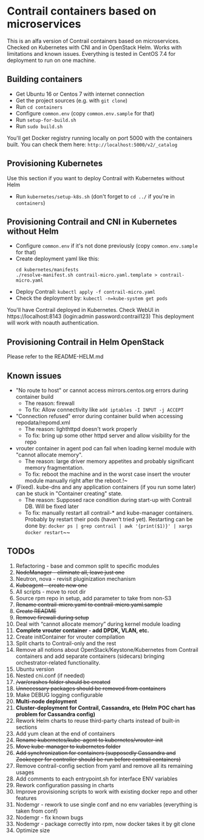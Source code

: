 # Contrail containers based on microservices

This is an alfa version of Contrail containers based on microservices. Checked on Kubernetes with CNI and in OpenStack Helm. Works with limitations and known issues.
Everything is tested in CentOS 7.4 for deployment to run on one machine.

## Building containers

* Get Ubuntu 16 or Centos 7 with internet connection
* Get the project sources (e.g. with ```git clone```)
* Run ```cd containers```
* Configure ```common.env``` (copy ```common.env.sample``` for that)
* Run ```setup-for-build.sh```
* Run ```sudo build.sh```

You'll get Docker registry running locally on port 5000 with the containers built. 
You can check them here: ```http://localhost:5000/v2/_catalog```

## Provisioning Kubernetes

Use this section if you want to deploy Contrail with Kubernetes without Helm

* Run ```kubernetes/setup-k8s.sh``` (don't forget to ```cd ../``` if you're in ```containers```)

## Provisioning Contrail and CNI in Kubernetes without Helm

* Configure ```common.env``` if it's not done previously (copy ```common.env.sample``` for that)
* Create deployment yaml like this: 
  ```
  cd kubernetes/manifests
  ./resolve-manifest.sh contrail-micro.yaml.template > contrail-micro.yaml
  ```
* Deploy Contrail:
  ```kubectl apply -f contrail-micro.yaml```
* Check the deployment by:
  ```kubectl -n=kube-system get pods```
  
You'll have Contrail deployed in Kubernetes. Check WebUI in https://localhost:8143 (login:admin password:contrail123)
This deployment will work with noauth authentication.

## Provisioning Contrail in Helm OpenStack

Please refer to the README-HELM.md

## Known issues

* "No route to host" or cannot access mirrors.centos.org errors during container build
  - The reason: firewall
  - To fix: Allow connectivity like ```add iptables -I INPUT -j ACCEPT```
* "Connection refused" error during container build when accessing repodata/repomd.xml
  - The reason: lighthttpd doesn't work properly
  - To fix: bring up some other httpd server and allow visibility for the repo
* vrouter container in agent pod can fail when loading kernel module with "cannot allocate memory". 
  - The reason: large driver memory appetites and probably significant memory fragmentation.
  - To fix: reboot the machine and in the worst case insert the vrouter module manually right after the reboot.!~
* (Fixed). kube-dns and any application containers (if you run some later) can be stuck in "Container creating" state. 
  - The reason: Supposed race condition during start-up with Contrail DB. Will be fixed later
  - To fix: manually restart all contrail-* and kube-manager containers. Probably by restart their pods (haven't tried yet).    Restarting can be done by: 
```docker ps | grep contrail | awk '{print($1)}' | xargs docker restart```~~

## TODOs

1. Refactoring - base and common split to specific modules
2. ~~NodeManager - eliminate all, leave just one~~
3. Neutron, nova - revisit pluginization mechanism
4. ~~Kubeagent - create new one~~
5. All scripts - move to root dir
6. Source rpm repo in setup, add parameter to take from non-S3
7. ~~Rename contrail-micro.yaml to contrail-micro.yaml.sample~~
8. ~~Create README~~
9. ~~Remove firewall during setup~~
10. Deal with “cannot allocate memory” during kernel module loading
11. **Complete vrouter container - add DPDK, VLAN, etc.**
12. Create initContainer for vrouter compilation
13. Split charts to Contrail-only and the rest
14. Remove all notions about OpenStack/Keystone/Kubernetes from Contrail containers and add separate containers (sidecars) bringing orchestrator-related functionality.
15. Ubuntu version
16. Nested cni.conf (if needed)
17. ~~/var/crashes folder should be created~~
18. ~~Unnecessary packages should be removed from containers~~
19. Make DEBUG logging configurable
20. **Multi-node deployment**
21. **Cluster-deployment for Contrail, Cassandra, etc (Helm POC chart has problem for Cassandra config)**
22. Rework Helm charts to reuse third-party charts instead of built-in sections
23. Add yum clean at the end of containers
24. ~~Rename kubernetes/kube-agent to kubernetes/vrouter-init~~
25. ~~Move kube-manager to kubernetes folder~~
26. ~~Add synchronization for containers (supposedly Cassandra and Zookeeper for controller should be run before contrail containers)~~
27. Remove contrail-config section from yaml and remove all its remaining usages
28. Add comments to each entrypoint.sh for interface ENV variables 
29. Rework configuration passing in charts
30. Improve provisioning scripts to work with existing docker repo and other features
31. Nodemgr - rework to use single conf and no env variables (everything is taken from conf)
32. Nodemgr - fix known bugs
33. Nodemgr - package correctly into rpm, now docker takes it by git clone
34. Optimize size
